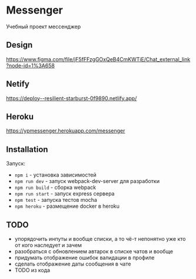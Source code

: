 # Messenger

Учебный проект мессенджер

## Design

https://www.figma.com/file/jF5fFFzgGOxQeB4CmKWTiE/Chat_external_link?node-id=1%3A658

## Netify

https://deploy--resilient-starburst-0f9890.netlify.app/

## Heroku

https://ypmessenger.herokuapp.com/messenger

## Installation

Запуск:

- `npm i` - установка зависимостей
- `npm run dev` - запуск webpack-dev-server для разработки
- `npm run build` - сборка webpack
- `npm run start` - запуск express сервера
- `npm test` - запуска тестов mocha
- `npm heroku` - размещение docker в heroku

## TODO

- упорядочить инпуты и вообще списки, а то чё-т непонятно уже кто от кого наследует и зачем
- разобраться с обновлением автарок в списке чатов и вообще
- придумать отображение ошибок валидации в профиле
- сделать отображение даты сообщения в чате
- TODO из кода
